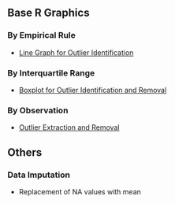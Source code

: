 ## Base R Graphics
### By Empirical Rule
- [Line Graph for Outlier Identification]([SC]-Descriptive-Analytics/[SC]-Data-Visualisation/[M]-(Outlier)-Line-Graph.md)
### By Interquartile Range
- [Boxplot for Outlier Identification and Removal]([SC]-Descriptive-Analytics/[SC]-Data-Visualisation/[M]-Boxplot.md)
### By Observation
- [Outlier Extraction and Removal]([SC]-Descriptive-Analytics/[SC]-Descriptive-Statistical-Measures/[M]-Outlier-Removal-by-Observation.md)
## Others
### Data Imputation
- Replacement of NA values with mean
